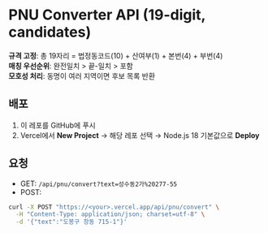 # PNU Converter API (19-digit, candidates)

**규격 고정**: 총 19자리 = 법정동코드(10) + 산여부(1) + 본번(4) + 부번(4)  
**매칭 우선순위**: 완전일치 > 끝-일치 > 포함  
**모호성 처리**: 동명이 여러 지역이면 후보 목록 반환

## 배포
1) 이 레포를 GitHub에 푸시
2) Vercel에서 **New Project** → 해당 레포 선택 → Node.js 18 기본값으로 **Deploy**

## 요청
- GET: `/api/pnu/convert?text=성수동2가%20277-55`
- POST:
```bash
curl -X POST "https://<your>.vercel.app/api/pnu/convert" \
  -H "Content-Type: application/json; charset=utf-8" \
  -d '{"text":"도봉구 창동 715-1"}'
